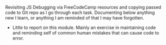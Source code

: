 Revisiting JS Debugging via FreeCodeCamp resources and copying passed code to Git repo as I go through each task. Documenting below anything new I learn, or anything I am reminded of that I may have forgotten.

- Little to report on this module. Mainly an exercise in maintaining code and reminding self of common human mistakes that can cause code to error.